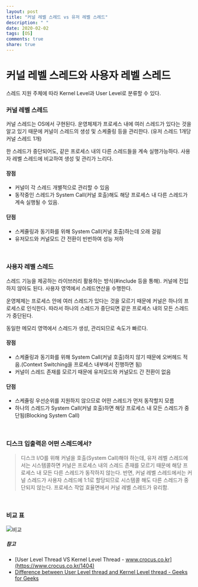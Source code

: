 ```yaml
---
layout: post
title: "커널 레벨 스레드 vs 유저 레벨 스레드"
description: " "
date: 2020-02-02
tags: [OS]
comments: true
share: true
---
```


# 커널 레벨 스레드와 사용자 레벨 스레드
스레드 지원 주체에 따라 Kernel Level과 User Level로 분류할 수 있다.

### 커널 레벨 스레드
커널 스레드는 OS에서 구현된다. 운영체제가 프로세스 내에 여러 스레드가 있다는 것을 알고 있기 때문에 커널이 스레드의 생성 및 스케줄링 등을 관리한다. (유저 스레드 1개당 커널 스레드 1개)

한 스레드가 중단되어도, 같은 프로세스 내의 다른 스레드들을 계속 실행가능하다. 사용자 레벨 스레드에 비교하여 생성 및 관리가 느리다.

#### 장점
- 커널이 각 스레드 개별적으로 관리할 수 있음
- 동작중인 스레드가 System Call(커널 호출)해도 해당 프로세스 내 다른 스레드가 계속 실행될 수 있음.

#### 단점
- 스케쥴링과 동기화를 위해 System Call(커널 호출)하는데 오래 걸림
- 유저모드와 커널모드 간 전환이 빈번하여 성능 저하

<br/>

### 사용자 레벨 스레드
스레드 기능을 제공하는 라이브러리 활용하는 방식(#include <thread> 등을 통해). 커널에 진입하지 않아도 된다. 사용자 영역에서 스레드연산을 수행한다.

운영체제는 프로세스 안에 여러 스레드가 있다는 것을 모르기 때문에 커널은 하나의 프로세스로 인식한다. 따라서 하나의 스레드가 중단되면 같은 프로세스 내의 모든 스레드가 중단된다.

동일한 메모리 영역에서 스레드가 생성, 관리되므로 속도가 빠르다.

#### 장점
- 스케쥴링과 동기화를 위해 System Call(커널 호출)하지 않기 때문에 오버헤드 적음.(Context Switching을 프로세스 내부에서 진행하면 됨)
- 커널이 스레드 존재를 모르기 때문에 유저모드와 커널모드 간 전환이 없음

#### 단점
- 스케쥴링 우선순위를 지원하지 않으므로 어떤 스레드가 먼저 동작할지 모름
- 하나의 스레드가 System Call(커널 호출)하면 해당 프로세스 내 모든 스레드가 중단됨(Blocking System Call)

<br/>


### 디스크 입출력은 어떤 스레드에서?
> 디스크 I/O를 위해 커널을 호출(System Call)해야 하는데, 유저 레벨 스레드에서는 시스템콜하면 커널은 프로세스 내의 스레드 존재를 모르기 때문에 해당 프로세스 내 모든 다른 스레드가 동작하지 않는다. 반면, 커널 레벨 스레드에서는 커널 스레드가 사용자 스레드에 1:1로 할당되므로 시스템콜 해도 다른 스레드가 중단되지 않는다. 프로세스 작업 효율면에서 커널 레벨 스레드가 유리함.

<br/>

### 비교 표
![비교](https://discuss.leetcode.com/assets/uploads/files/1496221013085-screenshot-1.png)


##### 참고
- [User Level Thread VS Kernel Level Thread - www.crocus.co.kr](https://www.crocus.co.kr/1404)
- [Difference between User Level thread and Kernel Level thread - Geeks for Geeks](https://www.geeksforgeeks.org/difference-between-user-level-thread-and-kernel-level-thread/)
